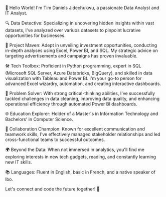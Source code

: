 👋 Hello World! I'm Tim Daniels Jidechukwu, a passionate Data Analyst and IT Analyst.

🔍 Data Detective: Specializing in uncovering hidden insights within vast datasets, I've analyzed over variuos datasets to pinpoint lucrative opportunities for businesses.

🚀 Project Maven: Adept in unveiling investment opportunities, conducting in-depth analyses using Excel, Power BI, and SQL. My strategic advice on targeting advertisements and campaigns has proven invaluable.

🛠️ Tech Toolbox: Proficient in Python programming, expert in SQL (Microsoft SQL Server, Azure Databricks, BigQuery), and skilled in data visualization with Tableau and Power BI. I'm your go-to person for advanced Excel wizardry, automation, and creating interactive dashboards.

🔧 Problem Solver: With strong critical-thinking abilities, I've successfully tackled challenges in data cleaning, improving data quality, and enhancing operational efficiency through automated Power BI dashboards.

🌐 Education Explorer: Holder of a Master's in Information Technology and Bachelors' in Computer Science.

🤝 Collaboration Champion: Known for excellent communication and teamwork skills, I've effectively managed stakeholder relationships and led cross-functional teams to successful outcomes.

🌍 Beyond the Data: When not immersed in analytics, you'll find me exploring interests in new tech gadgets, reading, and constantly learning new IT skills.

📚 Languages: Fluent in English, basic in French, and a native speaker of Ibo.

Let's connect and code the future together! 🚀
